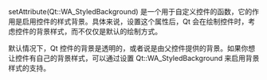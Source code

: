 setAttribute(Qt::WA_StyledBackground) 是一个用于自定义控件的函数，它的作用是启用控件的样式背景。具体来说，设置这个属性后，Qt 会在绘制控件时，考虑控件的背景样式，而不仅仅是默认的绘制方式。

默认情况下，Qt 控件的背景是透明的，或者说是由父控件提供的背景。如果你想让控件有自己的背景样式，可以通过设置 Qt::WA_StyledBackground 来启用背景样式的支持。